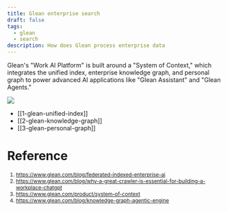 ```yaml
---
title: Glean enterprise search
draft: false
tags:
  - glean
  - search
description: How does Glean process enterprise data
---
```



Glean's "Work AI Platform" is built around a "System of Context," which integrates the unified index, enterprise knowledge graph, and personal graph to power advanced AI applications like "Glean Assistant" and "Glean Agents."

<img src="https://cdn.prod.website-files.com/613513981b0efaf850830620/685e5b92f54a3afd4081d743_personal%20graph.webp">


- [[1-glean-unified-index]]
- [[2-glean-knowledge-graph]]
- [[3-glean-personal-graph]]

# Reference

<div style="font-size:0.85em;">
  <ol>
    <li><a href="https://www.glean.com/blog/federated-indexed-enterprise-ai">https://www.glean.com/blog/federated-indexed-enterprise-ai</a></li>
    <li><a href="https://www.glean.com/blog/why-a-great-crawler-is-essential-for-building-a-workplace-chatgpt">https://www.glean.com/blog/why-a-great-crawler-is-essential-for-building-a-workplace-chatgpt</a></li>
    <li><a href="https://www.glean.com/product/system-of-context">https://www.glean.com/product/system-of-context</a></li>
    <li><a href="https://www.glean.com/blog/knowledge-graph-agentic-engine">https://www.glean.com/blog/knowledge-graph-agentic-engine</a></li>
  </ol>
</div>
